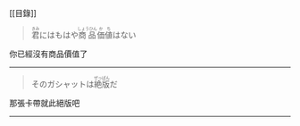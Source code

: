 [[目錄]]
> <div><ruby><rb>君</rb><rt>きみ</rt></ruby>にはもはや<ruby><rb>商品</rb><rt>しょうひん</rt></ruby><ruby><rb>価値</rb><rt>かち</rt></ruby>はない</div>

你已經沒有商品價值了

---
> <div>そのガシャットは<ruby><rb>絶版</rb><rt>ぜっぱん</rt></ruby>だ</div>

那張卡帶就此絕版吧

---
